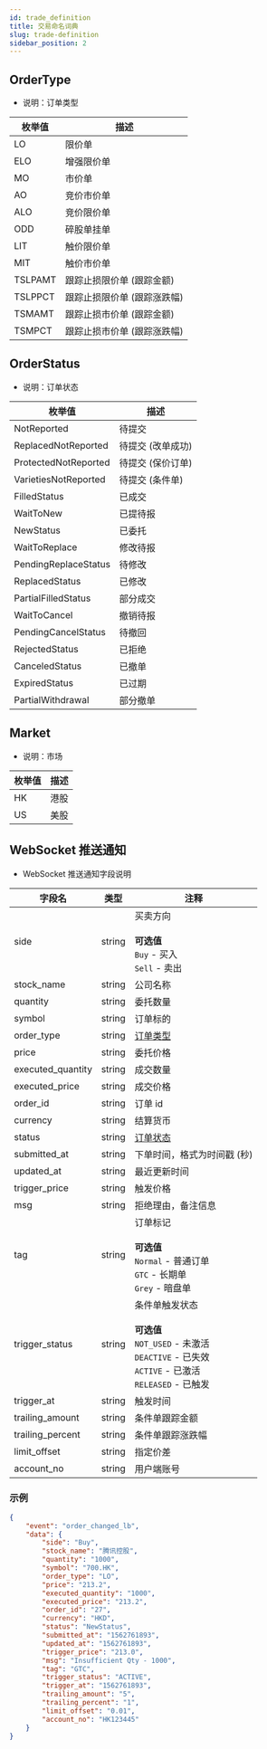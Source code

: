 ```yaml
---
id: trade_definition
title: 交易命名词典
slug: trade-definition
sidebar_position: 2
---
```


## OrderType

- 说明：订单类型

| 枚举值  | 描述                        |
| ------- | --------------------------- |
| LO      | 限价单                      |
| ELO     | 增强限价单                  |
| MO      | 市价单                      |
| AO      | 竞价市价单                  |
| ALO     | 竞价限价单                  |
| ODD     | 碎股单挂单                  |
| LIT     | 触价限价单                  |
| MIT     | 触价市价单                  |
| TSLPAMT | 跟踪止损限价单 (跟踪金额)   |
| TSLPPCT | 跟踪止损限价单 (跟踪涨跌幅) |
| TSMAMT  | 跟踪止损市价单 (跟踪金额)   |
| TSMPCT  | 跟踪止损市价单 (跟踪涨跌幅) |

## OrderStatus

- 说明：订单状态

| 枚举值               | 描述              |
| -------------------- | ----------------- |
| NotReported          | 待提交            |
| ReplacedNotReported  | 待提交 (改单成功) |
| ProtectedNotReported | 待提交 (保价订单) |
| VarietiesNotReported | 待提交 (条件单)   |
| FilledStatus         | 已成交            |
| WaitToNew            | 已提待报          |
| NewStatus            | 已委托            |
| WaitToReplace        | 修改待报          |
| PendingReplaceStatus | 待修改            |
| ReplacedStatus       | 已修改            |
| PartialFilledStatus  | 部分成交          |
| WaitToCancel         | 撤销待报          |
| PendingCancelStatus  | 待撤回            |
| RejectedStatus       | 已拒绝            |
| CanceledStatus       | 已撤单            |
| ExpiredStatus        | 已过期            |
| PartialWithdrawal    | 部分撤单          |

## Market

- 说明：市场

| 枚举值 | 描述 |
| ------ | ---- |
| HK     | 港股 |
| US     | 美股 |

## WebSocket 推送通知

- WebSocket 推送通知字段说明

| 字段名            | 类型   | 注释                                                                                                                                 |
| ----------------- | ------ | ------------------------------------------------------------------------------------------------------------------------------------ |
| side              | string | 买卖方向<br/><br/>**可选值**<br/>`Buy` - 买入<br />`Sell` - 卖出                                                                     |
| stock_name        | string | 公司名称                                                                                                                             |
| quantity          | string | 委托数量                                                                                                                             |
| symbol            | string | 订单标的                                                                                                                             |
| order_type        | string | [订单类型](./trade-definition#ordertype)                                                                                             |
| price             | string | 委托价格                                                                                                                             |
| executed_quantity | string | 成交数量                                                                                                                             |
| executed_price    | string | 成交价格                                                                                                                             |
| order_id          | string | 订单 id                                                                                                                              |
| currency          | string | 结算货币                                                                                                                             |
| status            | string | [订单状态](./trade-definition#orderstatus)                                                                                           |
| submitted_at      | string | 下单时间，格式为时间戳 (秒)                                                                                                          |
| updated_at        | string | 最近更新时间                                                                                                                         |
| trigger_price     | string | 触发价格                                                                                                                             |
| msg               | string | 拒绝理由，备注信息                                                                                                                   |
| tag               | string | 订单标记<br/><br/>**可选值**<br/>`Normal` - 普通订单<br />`GTC` - 长期单<br />`Grey` - 暗盘单                                        |
| trigger_status    | string | 条件单触发状态<br/><br/>**可选值**<br/>`NOT_USED` - 未激活 <br />`DEACTIVE` - 已失效<br />`ACTIVE` - 已激活<br />`RELEASED` - 已触发 |
| trigger_at        | string | 触发时间                                                                                                                             |
| trailing_amount   | string | 条件单跟踪金额                                                                                                                       |
| trailing_percent  | string | 条件单跟踪涨跌幅                                                                                                                     |
| limit_offset      | string | 指定价差                                                                                                                             |
| account_no        | string | 用户端账号                                                                                                                           |

### 示例

```JSON
{
	"event": "order_changed_lb",
	"data": {
		"side": "Buy",
		"stock_name": "腾讯控股",
		"quantity": "1000",
		"symbol": "700.HK",
		"order_type": "LO",
		"price": "213.2",
		"executed_quantity": "1000",
		"executed_price": "213.2",
		"order_id": "27",
		"currency": "HKD",
		"status": "NewStatus",
		"submitted_at": "1562761893",
		"updated_at": "1562761893",
		"trigger_price": "213.0",
		"msg": "Insufficient Qty - 1000",
		"tag": "GTC",
		"trigger_status": "ACTIVE",
		"trigger_at": "1562761893",
		"trailing_amount": "5",
		"trailing_percent": "1",
		"limit_offset": "0.01",
		"account_no": "HK123445"
	}
}
```
